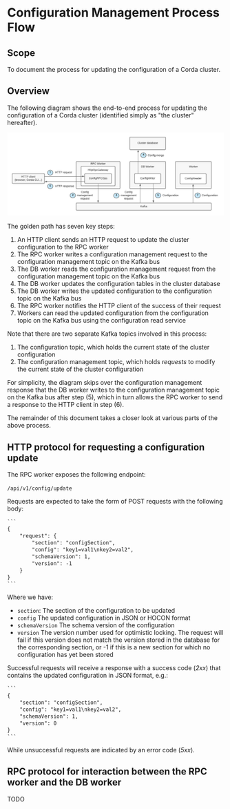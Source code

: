 # Configuration Management Process Flow

## Scope

To document the process for updating the configuration of a Corda cluster.

## Overview

The following diagram shows the end-to-end process for updating the configuration of a Corda 
cluster (identified simply as "the cluster" hereafter).

![Configuration management process flow diagram](./images/configuration_management_process_flow.jpeg)

The golden path has seven key steps:

1. An HTTP client sends an HTTP request to update the cluster configuration to the RPC worker
2. The RPC worker writes a configuration management request to the configuration management topic 
   on the Kafka bus
3. The DB worker reads the configuration management request from the configuration management 
   topic on the Kafka bus
4. The DB worker updates the configuration tables in the cluster database
5. The DB worker writes the updated configuration to the configuration topic on the Kafka bus
6. The RPC worker notifies the HTTP client of the success of their request
7. Workers can read the updated configuration from the configuration topic on the Kafka bus using 
   the configuration read service

Note that there are two separate Kafka topics involved in this process:

1. The configuration topic, which holds the current state of the cluster configuration
2. The configuration management topic, which holds _requests_ to modify the current state of the 
   cluster configuration

For simplicity, the diagram skips over the configuration management response that the DB worker 
writes to the configuration management topic on the Kafka bus after step (5), which in turn allows 
the RPC worker to send a response to the HTTP client in step (6).

The remainder of this document takes a closer look at various parts of the above process.

## HTTP protocol for requesting a configuration update

The RPC worker exposes the following endpoint:

   `/api/v1/config/update`
   
Requests are expected to take the form of POST requests with the following body:

    ```
    {
        "request": {
            "section": "configSection",
            "config": "key1=val1\nkey2=val2",
            "schemaVersion": 1,
            "version": -1
        }
    }
    ```

Where we have:

* `section`: The section of the configuration to be updated
* `config` The updated configuration in JSON or HOCON format
* `schemaVersion` The schema version of the configuration
* `version` The version number used for optimistic locking. The request will fail if this version 
  does not match the version stored in the database for the corresponding section, or -1 if this 
  is a new section for which no configuration has yet been stored

Successful requests will receive a response with a success code (_2xx_) that contains the updated 
configuration in JSON format, e.g.:

    ```
    {
        "section": "configSection",
        "config": "key1=val1\nkey2=val2",
        "schemaVersion": 1,
        "version": 0
    }
    ```

While unsuccessful requests are indicated by an error code (_5xx_).

## RPC protocol for interaction between the RPC worker and the DB worker

TODO